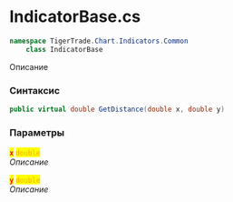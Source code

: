 
# IndicatorBase.cs
```csharp
namespace TigerTrade.Chart.Indicators.Common  
    class IndicatorBase
```

Описание

### Синтаксис
```csharp
public virtual double GetDistance(double x, double y)
```

### Параметры  
<mark style="color:red;">**`x`**</mark> <mark style="color:orange;">`double`</mark>  
 *Описание*  
  
<mark style="color:red;">**`y`**</mark> <mark style="color:orange;">`double`</mark>  
 *Описание*  
  

                    
                    